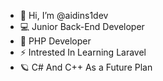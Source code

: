 - 👋 Hi, I’m @aidins1dev
- 💻 Junior Back-End Developer
- 🌱 PHP Developer
- ⚡ Intrested In Learning Laravel
- 🪐 C# And C++ As a Future Plan
<!---
aidins1dev/aidins1dev is a ✨ special ✨ repository because its `README.md` (this file) appears on your GitHub profile.
You can click the Preview link to take a look at your changes.
--->
